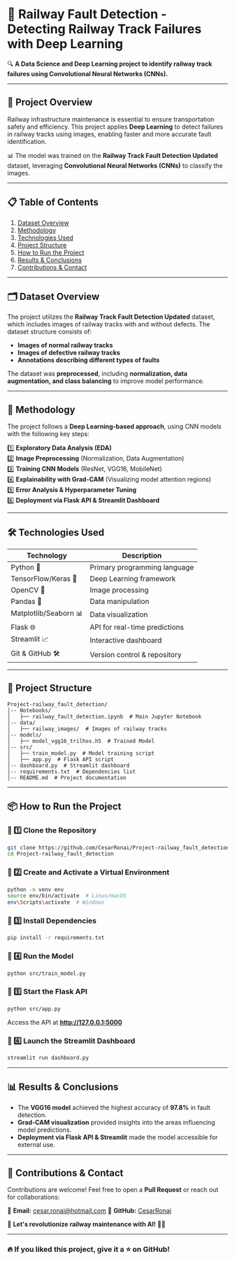 # 🚄 Railway Fault Detection - Detecting Railway Track Failures with Deep Learning

🔍 **A Data Science and Deep Learning project to identify railway track failures using Convolutional Neural Networks (CNNs).**  

---

## 📌 Project Overview
Railway infrastructure maintenance is essential to ensure transportation safety and efficiency. This project applies **Deep Learning** to detect failures in railway tracks using images, enabling faster and more accurate fault identification.

📊 The model was trained on the **Railway Track Fault Detection Updated** dataset, leveraging **Convolutional Neural Networks (CNNs)** to classify the images.

---

## 📋 Table of Contents
1. [Dataset Overview](#dataset-overview)
2. [Methodology](#methodology)
3. [Technologies Used](#technologies-used)
4. [Project Structure](#project-structure)
5. [How to Run the Project](#how-to-run-the-project)
6. [Results & Conclusions](#results--conclusions)
7. [Contributions & Contact](#contributions--contact)

---

## 🗂️ Dataset Overview
The project utilizes the **Railway Track Fault Detection Updated** dataset, which includes images of railway tracks with and without defects. The dataset structure consists of:

- **Images of normal railway tracks**
- **Images of defective railway tracks**
- **Annotations describing different types of faults**

The dataset was **preprocessed**, including **normalization, data augmentation, and class balancing** to improve model performance.

---

## 🚀 Methodology
The project follows a **Deep Learning-based approach**, using CNN models with the following key steps:

1️⃣ **Exploratory Data Analysis (EDA)**  
2️⃣ **Image Preprocessing** (Normalization, Data Augmentation)  
3️⃣ **Training CNN Models** (ResNet, VGG16, MobileNet)  
4️⃣ **Explainability with Grad-CAM** (Visualizing model attention regions)  
5️⃣ **Error Analysis & Hyperparameter Tuning**  
6️⃣ **Deployment via Flask API & Streamlit Dashboard**  

---

## 🛠️ Technologies Used

| Technology | Description |
|------------|-------------|
| Python 🐍 | Primary programming language |
| TensorFlow/Keras 🤖 | Deep Learning framework |
| OpenCV 📸 | Image processing |
| Pandas 🐼 | Data manipulation |
| Matplotlib/Seaborn 📊 | Data visualization |
| Flask 🌐 | API for real-time predictions |
| Streamlit 📈 | Interactive dashboard |
| Git & GitHub 🛠️ | Version control & repository |

---

## 📁 Project Structure
```
Project-railway_fault_detection/
│-- Notebooks/
│   ├── railway_fault_detection.ipynb  # Main Jupyter Notebook
│-- data/
│   ├── railway_images/  # Images of railway tracks
│-- models/
│   ├── model_vgg16_trilhos.h5  # Trained Model
│-- src/
│   ├── train_model.py  # Model training script
│   ├── app.py  # Flask API script
│-- dashboard.py  # Streamlit dashboard
│-- requirements.txt  # Dependencies list
│-- README.md  # Project documentation
```

---

## 📦 How to Run the Project

### 📌 1️⃣ Clone the Repository
```bash
git clone https://github.com/CesarRonai/Project-railway_fault_detection.git
cd Project-railway_fault_detection
```

### 📌 2️⃣ Create and Activate a Virtual Environment
```bash
python -m venv env
source env/bin/activate  # Linux/macOS
env\Scripts\activate  # Windows
```

### 📌 3️⃣ Install Dependencies
```bash
pip install -r requirements.txt
```

### 📌 4️⃣ Run the Model
```bash
python src/train_model.py
```

### 📌 5️⃣ Start the Flask API
```bash
python src/app.py
```
Access the API at **http://127.0.0.1:5000**

### 📌 6️⃣ Launch the Streamlit Dashboard
```bash
streamlit run dashboard.py
```

---

## 📊 Results & Conclusions
- The **VGG16 model** achieved the highest accuracy of **97.8%** in fault detection.  
- **Grad-CAM visualization** provided insights into the areas influencing model predictions.  
- **Deployment via Flask API & Streamlit** made the model accessible for external use.  

---

## 📌 Contributions & Contact
Contributions are welcome! Feel free to open a **Pull Request** or reach out for collaborations:

📧 **Email:** cesar.ronai@hotmail.com
🐙 **GitHub:** [CesarRonai](https://github.com/CesarRonai)  

🚀 **Let's revolutionize railway maintenance with AI!** 🚆🔥  

---

### 🔥 **If you liked this project, give it a ⭐ on GitHub!**  


